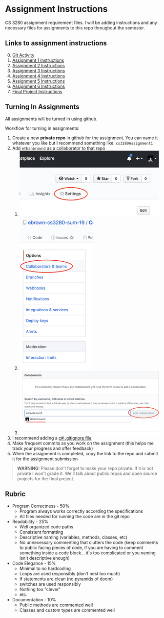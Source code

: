 # Assignment Instructions #

CS 3280 assignment requirement files. I will be adding instructions and any necessary files for assignments to this repo throughout the semester.

## Links to assignment instructions ##

0. [Git Activity](GitActivity.md)
1. [Assignment 1 Instructions](Assignment1.md)
2. [Assignment 2 Instructions](Assignment2.md)
3. [Assignment 3 Instructions](Assignment3.md)
4. [Assignment 4 Instructions](Assignment4.md)
5. [Assignment 5 Instructions](Assignment5.md)
6. [Assignment 6 Instructions](Assignment6.md)
7. [Final Project Instructions](FinalProject.md)

## Turning In Assignments ##

All assignments will be turned in using github.

Workflow for turning in assignments:

1. Create a new **private repo** in github for the assignment. You can name it whatever you like but I recommend something like: `cs3280Assignment1`
2. Add `ethanbrown3` as a collaborator to that repo
   1. ![settings](images/repo-settings.png)
   2. ![collaborators](images/repo-collaborators.png)
   3. ![add collaborator](images/repo-add-collaborator.png)
3. I recommend adding a [c# .gitignore file](https://www.gitignore.io/api/csharp)
4. Make frequent commits as you work on the assignment (this helps me track your progress and offer feedback)
5. When the assignment is completed, copy the link to the repo and submit it for the assignment submission

> **WARNING:** Please don't forget to make your repo private. If it is not private I won't grade it. We'll talk about public repos and open source projects for the final project.

## Rubric ##



* Program Correctness - 50%
  * Program always works correctly according the specifications
  * All files needed for running the code are in the git repo
* Readability - 25%
  * Well organized code paths
  *  Consistent formatting
  * Descriptive naming (variables, methods, classes, etc)
  * No unnecessary commenting that clutters the code (keep comments to public facing pieces of code, if you are having to comment something inside a code block... it's too complicated or you naming isn't descriptive enough)
* Code Elegance - 15%
  * Minimal to no hardcoding
  * Loops are used responsibly (don't nest too much)
  * If statements are clean (no pyramids of doom)
  * switches are used responsibly
  * Nothing too "clever"
  * etc.
* Documentation - 10%
  * Public methods are commented well
  * Classes and custom types are commented well
